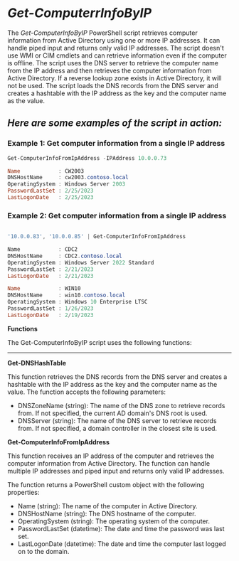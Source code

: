 # *Get-ComputerrInfoByIP*
The *Get-ComputerInfoByIP* PowerShell script retrieves computer information from Active Directory using one or more IP addresses. 
It can handle piped input and returns only valid IP addresses. 
The script doesn't use WMI or CIM cmdlets and can retrieve information even if the computer is offline. 
The script uses the DNS server to retrieve the computer name from the IP address and then retrieves the computer information from Active Directory. 
If a reverse lookup zone exists in Active Directory, it will not be used. 
The script loads the DNS records from the DNS server and creates a hashtable with the IP address as the key and the computer name as the value.

## *Here are some examples of the script in action:*

### Example 1: Get computer information from a single IP address
```powershell
Get-ComputerInfoFromIpAddress -IPAddress 10.0.0.73

Name            : CW2003
DNSHostName     : cw2003.contoso.local
OperatingSystem : Windows Server 2003
PasswordLastSet : 2/25/2023
LastLogonDate   : 2/25/2023
```
### Example 2: Get computer information from a single IP address
```powershell

'10.0.0.83', '10.0.0.85' | Get-ComputerInfoFromIpAddress

Name            : CDC2
DNSHostName     : CDC2.contoso.local
OperatingSystem : Windows Server 2022 Standard
PasswordLastSet : 2/21/2023
LastLogonDate   : 2/21/2023

Name            : WIN10
DNSHostName     : win10.contoso.local
OperatingSystem : Windows 10 Enterprise LTSC
PasswordLastSet : 1/26/2023
LastLogonDate   : 2/19/2023
```

**Functions**

The Get-ComputerInfoByIP script uses the following functions:

---
**Get-DNSHashTable**

This function retrieves the DNS records from the DNS server and creates a hashtable with the IP address as the key and the computer name as the value. The function accepts the following parameters:

- DNSZoneName (string): The name of the DNS zone to retrieve records from. If not specified, the current AD domain's DNS root is used.
- DNSServer (string): The name of the DNS server to retrieve records from. If not specified, a domain controller in the closest site is used.


**Get-ComputerInfoFromIpAddress**

This function receives an IP address of the computer and retrieves the computer information from Active Directory. The function can handle multiple IP addresses and piped input and returns only valid IP addresses.

The function returns a PowerShell custom object with the following properties:

- Name (string): The name of the computer in Active Directory.
- DNSHostName (string): The DNS hostname of the computer.
- OperatingSystem (string): The operating system of the computer.
- PasswordLastSet (datetime): The date and time the password was last set.
- LastLogonDate (datetime): The date and time the computer last logged on to the domain.

